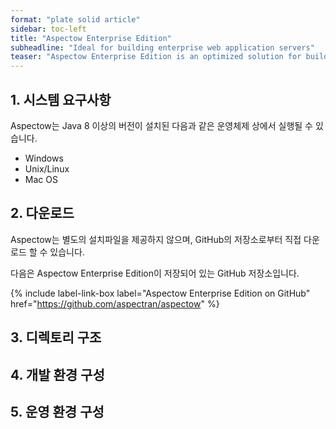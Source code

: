 ```yaml
---
format: "plate solid article"
sidebar: toc-left
title: "Aspectow Enterprise Edition"
subheadline: "Ideal for building enterprise web application servers"
teaser: "Aspectow Enterprise Edition is an optimized solution for building enterprise web applications."
---
```


## 1. 시스템 요구사항

Aspectow는 Java 8 이상의 버전이 설치된 다음과 같은 운영체제 상에서 실행될 수 있습니다.

* Windows
* Unix/Linux
* Mac OS

## 2. 다운로드

Aspectow는 별도의 설치파일을 제공하지 않으며, GitHub의 저장소로부터 직접 다운로드 할 수 있습니다.

다음은 Aspectow Enterprise Edition이 저장되어 있는 GitHub 저장소입니다.

{% include label-link-box label="Aspectow Enterprise Edition on GitHub" href="https://github.com/aspectran/aspectow" %}

## 3. 디렉토리 구조

## 4. 개발 환경 구성

## 5. 운영 환경 구성